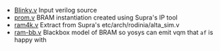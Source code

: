 * [Blinky.v](Blinky.v) Input verilog source
* [prom.v](prom.v) BRAM instantiation created using Supra's IP tool
* [ram4k.v](ram4k.v) Extract from Supra's etc/arch/rodinia/alta_sim.v
* [ram-bb.v](ram-bb.v) Blackbox model of BRAM so yosys can emit vqm that `af` is happy with
